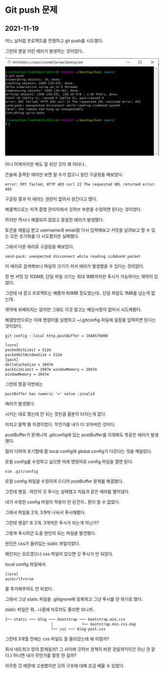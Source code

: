 # Git push 문제  

## 2021-11-19  

어느 날처럼 프로젝트를 진행하고 git push를 시도했다.  

그런데 웬걸 이런 에러가 발생하는 것이었다..  

![이미지](./img/gitpusherror.PNG)  

아니 어제까지만 해도 잘 되던 깃이 왜 이러나..  

콘솔에 출력된 에러만 보면 알 수가 없으니 일단 구글링을 해보았다.  


```buildoutcfg
error: RPC failed; HTTP 403 curl 22 The requested URL returned error: 403
```

구글링 결과 이 에러는 권한이 없어서 생긴다고 했다.  

해결책으로는 자격 증명 관리자에서 깃허브 부분을 수정하면 된다는 것이었다.  

하지만 역시나 해결되지 않았고 동일한 에러가 발생했다.  

토큰을 재발급 받고 username과 email을 다시 입력해보고 커밋을 날려보고 할 수 있는 모든 초기화를 다 시도했지만 실패했다.  

그래서 다른 에러로 구글링을 해보았다.  

```buildoutcfg
send-pack: unexpected disconnect while reading sideband packet
```

이 에러로 검색해보니 파일의 크기가 커서 에러가 발생했을 수 있다는 것이었다.  

한 번 커밋 당 100MB, 단일 파일 크기는 최대 1MB까지만 푸시가 가능하다는 제약이 있었다.  

그런데 내 장고 프로젝트는 해봤자 60MB 정도였는데.. 단일 파일도 1MB를 넘는게 없는데..  

제약에 위배되지는 않지만 그래도 이것 말고는 해당사항이 없어서 시도해봤다.  

해결방안으로는 아래 명령어를 실행하고 ~/.gitconfig 파일에 설정을 입력하면 된다는 것이었다.

```buildoutcfg
git config --local http.postBuffer = 1048576000
```

```buildoutcfg
[core] 
packedGitLimit = 512m 
packedGitWindowSize = 512m
[pack] 
deltaCacheSize = 2047m
packSizeLimit = 2047m windowMemory = 2047m
windowMemory = 2047m
```

그런데 웬걸 이번에는 
```
postBuffer has numeric '=' value :invalid
```

에러가 발생했다.  

시키는 데로 했는데 안 되는 것만큼 울분이 터지는게 없다.  

미치고 팔짝 뛸 지경이었다. 무언가를 내가 더 꼬아버린 것이다.  

postBuffer가 문제니까 .gitconfig에 있는 postBuffer를 지워봐도 똑같은 에러가 발생했다.  

힘이 다하여 포기할때 쯤 local config와 global config가 다르다는 것을 깨달았다.  

로컬 config를 수정하고 싶으면 아래 명령어로 config 파일을 열면 된다.  

```buildoutcfg
vim .git/config
```

로컬 config 파일을 수정하여 드디어 postBuffer 문제를 해결했다.  

그런데 웬걸.. 여전히 깃 푸시는 실패했고 처음과 같은 에러를 뱉어냈다.  

내가 수정한 config 파일이 적용이 안 된건지.. 뭔지 알 수 없었다.  

그래서 파일을 2개, 3개씩 나눠서 푸시해봤다.  

그런데 웬걸? 또 2개, 3개씩은 푸시가 되는게 아닌가?  

그렇게 푸시하던 도중 원인이 되는 파일을 발견했다.  

원인은 css가 들어있는 static 파일이었다.  

왜인지는 모르겠으나 css 파일이 있으면 깃 푸시가 안 되었다.  

local config 파일에서

```buildoutcfg
[core]
autocrlf=true
```

를 추가해주어도 안 되었다.  

그래서 그냥 static 파일을 .gitignore에 등록하고 그냥 푸시를 안 하기로 했다.  

static 파일은 뭐.. 나중에 따로라도 올리면 되니까..  
```
├── static ─── blog ─── bootstrap ─── bootstrap.min.css
                     │             └── bootstrap.min.css.map
                     └── css ─── blog-post.css
``` 
그런데 3개월 전에는 css 파일도 잘 올라갔는데 왜 이럴까?  

회사 네트워크 망의 문제일까? 그 사이에 깃허브 정책이 바뀐 것일까?(이건 아닌 것 같다.) 아니면 내가 무언가를 잘못 한 걸까?  

아무튼 깃 때문에 고생했지만 깃의 구조에 대해 조금 배울 수 있었다.